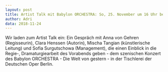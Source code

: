 ```yaml
---
layout: post
title: Artist Talk mit Babylon ORCHESTRA: So, 25. November um 16 Uhr bei ALEXANDER OCHS PRIVATE
author: Adri
data: 2018-11-24
---
```


Wir laden zum Artist Talk ein: Ein Gespräch mit Anna von Gehren (Regisseurin), Clara Henssen (Autorin), Mischa Tangian (künstlerische Leitung) und Sofia Surgutschowa (Management), die einen Einblick in die Regie-, Dramaturgiearbeit des Vorabends geben - dem szenischen Konzert des Babylon ORCHESTRA - Die Welt von gestern - in der Tischlerei der Deutschen Oper Berlin.

